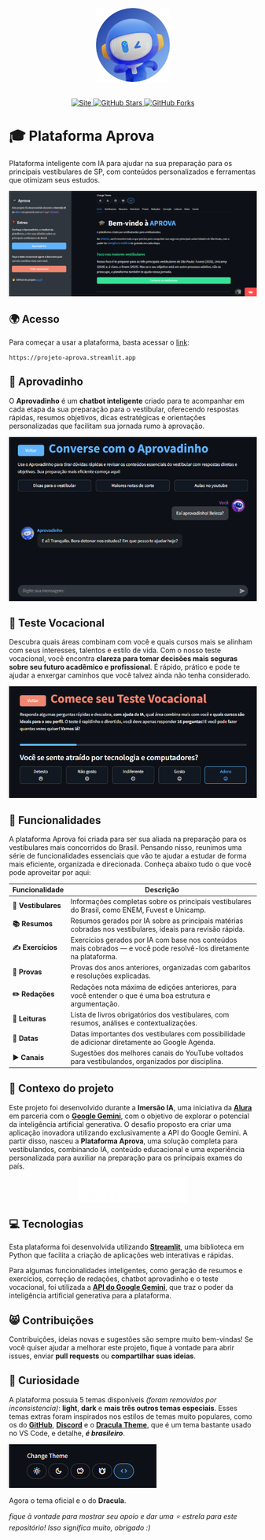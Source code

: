 <div align="center">
  <a href="https://projeto-aprova.streamlit.app">
    <img src="assets/aprovadinho/aprovadinho_bot_round.png" alt="Aprovadinho Logo" width="150px"/>
  </a>
</div>
<br>
<p align="center">
  <a href="https://projeto-aprova.streamlit.app" target="_blank" rel="noopener noreferrer">
    <img src="https://img.shields.io/badge/website-%23007ACC?style=flat-square&logo=google-chrome&logoColor=white" alt="Site" />
  </a>
  <a href="https://github.com/matheusaudibert/projeto-aprova/stargazers">
    <img src="https://img.shields.io/github/stars/matheusaudibert/projeto-aprova?color=60B4FF&logo=github&style=flat-square" alt="GitHub Stars">
  </a>
  <a href="https://github.com/matheusaudibert/projeto-aprova/forks">
    <img src="https://img.shields.io/github/forks/matheusaudibert/projeto-aprova?color=60B4FF&logo=github&style=flat-square" alt="GitHub Forks">
  </a>
</p>

# 🎓 Plataforma Aprova

Plataforma inteligente com IA para ajudar na sua preparação para os principais vestibulares de SP, com conteúdos personalizados e ferramentas que otimizam seus estudos.

![Preview](assets/preview.png)

## 🌍 Acesso

Para começar a usar a plataforma, basta acessar o [link](https://projeto-aprova.streamlit.app):

```
https://projeto-aprova.streamlit.app
```

## 🤖 Aprovadinho

O **Aprovadinho** é um **chatbot inteligente** criado para te acompanhar em cada etapa da sua preparação para o vestibular, oferecendo respostas rápidas, resumos objetivos, dicas estratégicas e orientações personalizadas que facilitam sua jornada rumo à aprovação.

![Aprovadinho](assets/aprovadinho.png)

## 🧠 Teste Vocacional

Descubra quais áreas combinam com você e quais cursos mais se alinham com seus interesses, talentos e estilo de vida. Com o nosso teste vocacional, você encontra **clareza para tomar decisões mais seguras sobre seu futuro acadêmico e profissional**. É rápido, prático e pode te ajudar a enxergar caminhos que você talvez ainda não tenha considerado.

![Teste](assets/teste.png)

## 🔧 Funcionalidades

A plataforma Aprova foi criada para ser sua aliada na preparação para os vestibulares mais concorridos do Brasil. Pensando nisso, reunimos uma série de funcionalidades essenciais que vão te ajudar a estudar de forma mais eficiente, organizada e direcionada. Conheça abaixo tudo o que você pode aproveitar por aqui:

| **Funcionalidade**  | **Descrição**                                                                                                       |
| ------------------- | ------------------------------------------------------------------------------------------------------------------- |
| **🎯 Vestibulares** | Informações completas sobre os principais vestibulares do Brasil, como ENEM, Fuvest e Unicamp.                      |
| **📚 Resumos**      | Resumos gerados por IA sobre as principais matérias cobradas nos vestibulares, ideais para revisão rápida.          |
| **✍ Exercícios**   | Exercícios gerados por IA com base nos conteúdos mais cobrados — e você pode resolvê-los diretamente na plataforma. |
| **📝 Provas**       | Provas dos anos anteriores, organizadas com gabaritos e resoluções explicadas.                                      |
| **✏️ Redações**     | Redações nota máxima de edições anteriores, para você entender o que é uma boa estrutura e argumentação.            |
| **📖 Leituras**     | Lista de livros obrigatórios dos vestibulares, com resumos, análises e contextualizações.                           |
| **📅 Datas**        | Datas importantes dos vestibulares com possibilidade de adicionar diretamente ao Google Agenda.                     |
| **▶️ Canais**       | Sugestões dos melhores canais do YouTube voltados para vestibulandos, organizados por disciplina.                   |

## 🤔 Contexo do projeto

Este projeto foi desenvolvido durante a **Imersão IA**, uma iniciativa da [**Alura**](https://www.alura.com.br) em parceria com o [**Google Gemini**](https://gemini.google.com/app), com o objetivo de explorar o potencial da inteligência artificial generativa. O desafio proposto era criar uma aplicação inovadora utilizando exclusivamente a API do Google Gemini. A partir disso, nasceu a **Plataforma Aprova**, uma solução completa para vestibulandos, combinando IA, conteúdo educacional e uma experiência personalizada para auxiliar na preparação para os principais exames do país.

<div style="display: flex; justify-content: center;">
  <img src="assets/outros/alura.png" alt="Alura" width="20%" />
  <img src="assets/outros/gemini.png" alt="Google Gemini" width="24%" />
</div>

## 💻 Tecnologias

Esta plataforma foi desenvolvida utilizando [**Streamlit**](https://github.com/streamlit/streamlit), uma biblioteca em Python que facilita a criação de aplicações web interativas e rápidas.

Para algumas funcionalidades inteligentes, como geração de resumos e exercícios, correção de redações, chatbot aprovadinho e o teste vocacional, foi utilizada a [**API do Google Gemini**](https://ai.google.dev/gemini-api/docs?hl=pt-br), que traz o poder da inteligência artificial generativa para a plataforma.

## 😸 Contribuições

Contribuições, ideias novas e sugestões são sempre muito bem-vindas!
Se você quiser ajudar a melhorar este projeto, fique à vontade para abrir issues, enviar **pull requests** ou **compartilhar suas ideias**.

## 🎈 Curiosidade

A plataforma possuia 5 temas disponíveis _(foram removidos por inconsistencia)_: **light**, **dark** e **mais três outros temas especiais**.
Esses temas extras foram inspirados nos estilos de temas muito populares, como os do [**GitHub**](), [**Discord**](https://discord.com) e o [**Dracula Theme**](https://github.com/dracula/dracula-theme), que é um tema bastante usado no VS Code, e detalhe, _**é brasileiro**_.

![Themes](assets/themes.png)

Agora o tema oficial e o do **Dracula**.

_fique à vontade para mostrar seu apoio e dar uma ⭐ estrela para este repositório! Isso significa muito, obrigado :)_
